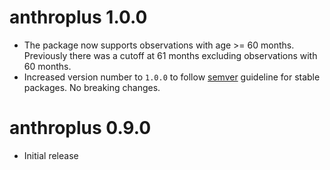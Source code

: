# anthroplus 1.0.0

* The package now supports observations with age >= 60 months. Previously there
  was a cutoff at 61 months excluding observations with 60 months.
* Increased version number to `1.0.0` to follow [semver](https://semver.org)
  guideline for stable packages. No breaking changes.

# anthroplus 0.9.0

* Initial release
